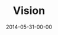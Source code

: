 ---
layout: message
category: message
series: "The New Man"
title: "Vision"
date: 2014-05-31-00-00
message_id: 866
program: "http://s3.amazonaws.com/crossroads-media/documents/05_31-06_01_14Program.pdf"
description: "Brian Tome talks about how the new man has vision."
video: "http://s3.amazonaws.com/crossroads-media/messages/video/thenewman_06.mp4"
video-duration: ":"
video-image: "http://s3.amazonaws.com/crossroads-media/images/thenewman_06_still.jpg"
audio: "http://s3.amazonaws.com/crossroads-media/messages/audio/thenewman_06.mp3"
audio-duration: ":"
tag: 
 - program
 - brian-tome
 - crossroads
 - crossroads-church
 - man
 - vision
explicit: false
---